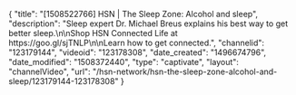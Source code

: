 {
    "title": "[1508522766] HSN | The Sleep Zone: Alcohol and sleep",
    "description": "Sleep expert Dr. Michael Breus explains his best way to get better sleep.\n\nShop HSN Connected Life at https:\/\/goo.gl\/sjTNLP\n\nLearn how to get connected.",
    "channelid": "123179144",
    "videoid": "123178308",
    "date_created": "1496674796",
    "date_modified": "1508372440",
    "type": "captivate",
    "layout": "channelVideo",
    "url": "\/hsn-network\/hsn-the-sleep-zone-alcohol-and-sleep\/123179144-123178308"
}